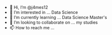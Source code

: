 - 👋 Hi, I’m @j4mes12
- 👀 I’m interested in ... Data Science
- 🌱 I’m currently learning ... Data Science Master's
- 💞️ I’m looking to collaborate on ... my studies
- 📫 How to reach me ...

<!---
j4mes12/j4mes12 is a ✨ special ✨ repository because its `README.md` (this file) appears on your GitHub profile.
You can click the Preview link to take a look at your changes.
--->
